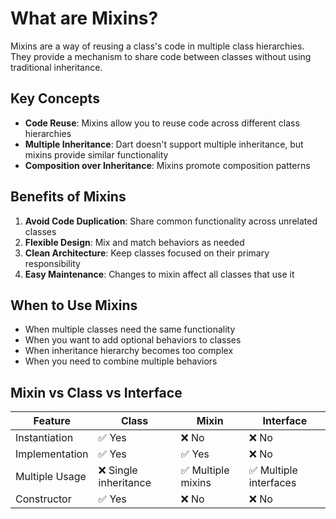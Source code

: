 # What are Mixins?

Mixins are a way of reusing a class's code in multiple class hierarchies. They provide a mechanism to share code between classes without using traditional inheritance.

## Key Concepts

- **Code Reuse**: Mixins allow you to reuse code across different class hierarchies
- **Multiple Inheritance**: Dart doesn't support multiple inheritance, but mixins provide similar functionality
- **Composition over Inheritance**: Mixins promote composition patterns

## Benefits of Mixins

1. **Avoid Code Duplication**: Share common functionality across unrelated classes
2. **Flexible Design**: Mix and match behaviors as needed
3. **Clean Architecture**: Keep classes focused on their primary responsibility
4. **Easy Maintenance**: Changes to mixin affect all classes that use it

## When to Use Mixins

- When multiple classes need the same functionality
- When you want to add optional behaviors to classes
- When inheritance hierarchy becomes too complex
- When you need to combine multiple behaviors

## Mixin vs Class vs Interface

| Feature | Class | Mixin | Interface |
|---------|-------|-------|-----------|
| Instantiation | ✅ Yes | ❌ No | ❌ No |
| Implementation | ✅ Yes | ✅ Yes | ❌ No |
| Multiple Usage | ❌ Single inheritance | ✅ Multiple mixins | ✅ Multiple interfaces |
| Constructor | ✅ Yes | ❌ No | ❌ No |